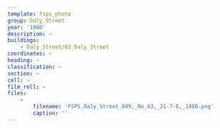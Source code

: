 ```yaml
---
template: fsps_photo
group: Daly_Street
year: '1980'
description: ~
buildings:
    - Daly_Street/63_Daly_Street
coordinates: ~
heading: ~
classification: ~
section: ~
cell: ~
film_roll: ~
files:
    -
        filename: 'FSPS_Daly_Street_049,_No_63,_21-7-E,_1980.png'
        caption: ''
---
```

